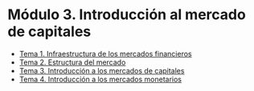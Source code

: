 # Módulo 3. Introducción al mercado de capitales

- [Tema 1. Infraestructura de los mercados financieros](Tema%201.%20Infraestructura%20de%20los%20mercados%20financieros.md)
- [Tema 2. Estructura del mercado](Tema%202.%20Estructura%20del%20mercado.md)
- [Tema 3. Introducción a los mercados de capitales](Tema%203.%20Introducción%20a%20los%20mercados%20de%20capitales)
- [Tema 4. Introducción a los mercados monetarios](Tema%204.%20Introducción%20a%20los%20mercados%20monetarios)
